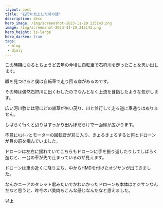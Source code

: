 ```yaml
---
layout: post
title: "石狩川北上した時の話"
description: desc
hero_image: /img/screenshot-2023-11-20 215143.png
image: /img/screenshot-2023-11-20 215143.png
hero_height: is-large
hero_darken: true
tags:
 - blog
 - dialy
---
```


この時期になるとちょうど去年の今頃に自転車で石狩川を走ったことを思い出します。

暇を見つけると僕は自転車で走り回る癖があるのです。

その時は偶然石狩川に出くわしたのでなんとなく上流を目指したような気がします。


広い河川敷には背ほどの雑草が生い茂り、川と並行して走る道に車通りはありません。

しばらく行くと辺りはすっかり田んぼだらけで一面緑が広がります。


不意にｷｭｲｰﾝとモーターの回転音が耳に入り、きょろきょろすると何とドローンが目の前を飛んでいました。

ドローンは左右に揺れていてこちらもドローンに手を振り返したりしてしばらく進むと、一台の車が先で止まっているのが見えます。

ドローンは車の近くに降り立ち、中からHMDを付けたオジサンが出てきました。

なんかニーアのタレット君みたいでかわいかったドローンも本体はオジサンなんだなと思うと、昨今のバ美肉もこんな感じなんだなと思えました。

以上